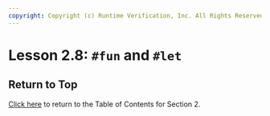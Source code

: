 ```yaml
---
copyright: Copyright (c) Runtime Verification, Inc. All Rights Reserved.
---
```


# Lesson 2.8: `#fun` and `#let`

## Return to Top

[Click here](../README.md) to return to the Table of Contents for Section 2.
